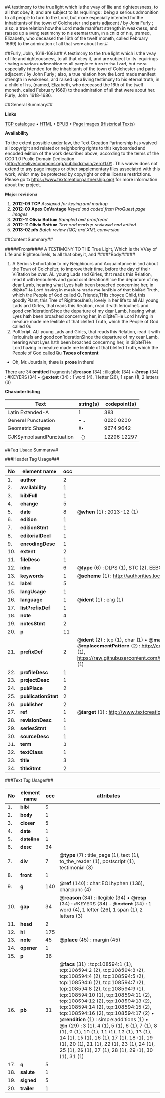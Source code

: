 #A testimony to the true light which is the vvay of life and righteousness, to all that obey it, and are subject to its requirings : being a serious admonition to all people to turn to the Lord, but more especially intended for the inhabitants of the town of Colchester and parts adjacent / by John Furly ; also, a true relation how the Lord made manifest strength in weakness, and raised up a living testimony to his eternal truth, in a child of his, (named, Elizabeth, who deceased the 16th of the twelf moneth, called February 1669) to the admiration of all that were about her.#

##Furly, John, 1618-1686.##
A testimony to the true light which is the vvay of life and righteousness, to all that obey it, and are subject to its requirings : being a serious admonition to all people to turn to the Lord, but more especially intended for the inhabitants of the town of Colchester and parts adjacent / by John Furly ; also, a true relation how the Lord made manifest strength in weakness, and raised up a living testimony to his eternal truth, in a child of his, (named, Elizabeth, who deceased the 16th of the twelf moneth, called February 1669) to the admiration of all that were about her.
Furly, John, 1618-1686.

##General Summary##

**Links**

[TCP catalogue](http://www.ota.ox.ac.uk/tcp/)  • 
[HTML](http://tei.it.ox.ac.uk/tcp/Texts-HTML/free/A40/A40739.html)  • 
[EPUB](http://tei.it.ox.ac.uk/tcp/Texts-EPUB/free/A40/A40739.epub) • 
[Page images (Historical Texts)](https://historicaltexts.jisc.ac.uk/eebo-19319300e)

**Availability**

To the extent possible under law, the Text Creation Partnership has waived all copyright and related or neighboring rights to this keyboarded and encoded edition of the work described above, according to the terms of the CC0 1.0 Public Domain Dedication (http://creativecommons.org/publicdomain/zero/1.0/). This waiver does not extend to any page images or other supplementary files associated with this work, which may be protected by copyright or other license restrictions. Please go to https://www.textcreationpartnership.org/ for more information about the project.

**Major revisions**

1. __2012-09__ __TCP__ *Assigned for keying and markup*
1. __2012-09__ __Apex CoVantage__ *Keyed and coded from ProQuest page images*
1. __2012-11__ __Olivia Bottum__ *Sampled and proofread*
1. __2012-11__ __Olivia Bottum__ *Text and markup reviewed and edited*
1. __2013-02__ __pfs__ *Batch review (QC) and XML conversion*

##Content Summary##

#####Front#####
A TESTIMONY TO THE True Light, Which is the VVay of Life and Righteouſneſs, to all that obey it, and
#####Body#####

1. A Serious Exhortation to my Neighbours and Acquaintance in and about the Town of Colcheſter, to improve their time, before the day of their Viſitation be over.
ALl young Lads and Girles, that reads this Relation, read it with ſeriouſneſs and good conſiderationSInce the departure of my dear Lamb, hearing what Lyes hath been broached concerning her, in diſpiteTHe Lord having in meaſure made me ſenſible of that bleſſed Truth, which the People of God called QuFriends,THis choyce Child, this goodly Plant, this Tree of Righteouſneſs; lovely in her life to all ALl young Lads and Girles, that reads this Relation, read it with ſeriouſneſs and good conſiderationSInce the departure of my dear Lamb, hearing what Lyes hath been broached concerning her, in diſpiteTHe Lord having in meaſure made me ſenſible of that bleſſed Truth, which the People of God called Qu
1. Poſtſcript.
ALl young Lads and Girles, that reads this Relation, read it with ſeriouſneſs and good conſiderationSInce the departure of my dear Lamb, hearing what Lyes hath been broached concerning her, in diſpiteTHe Lord having in meaſure made me ſenſible of that bleſſed Truth, which the People of God called Qu
**Types of content**

  * Oh, Mr. Jourdain, there is **prose** in there!

There are 34 **omitted** fragments! 
 @__reason__ (34) : illegible (34)  •  @__resp__ (34) : #KEYERS (34)  •  @__extent__ (34) : 1 word (4), 1 letter (26), 1 span (1), 2 letters (3)

**Character listing**


|Text|string(s)|codepoint(s)|
|---|---|---|
|Latin Extended-A|ſ|383|
|General Punctuation|•…|8226 8230|
|Geometric Shapes|◊▪|9674 9642|
|CJKSymbolsandPunctuation|〈〉|12296 12297|

##Tag Usage Summary##

###Header Tag Usage###

|No|element name|occ|attributes|
|---|---|---|---|
|1.|__author__|2||
|2.|__availability__|1||
|3.|__biblFull__|1||
|4.|__change__|5||
|5.|__date__|8| @__when__ (1) : 2013-12 (1)|
|6.|__edition__|1||
|7.|__editionStmt__|1||
|8.|__editorialDecl__|1||
|9.|__encodingDesc__|1||
|10.|__extent__|2||
|11.|__fileDesc__|1||
|12.|__idno__|6| @__type__ (6) : DLPS (1), STC (2), EEBO-CITATION (1), OCLC (1), VID (1)|
|13.|__keywords__|1| @__scheme__ (1) : http://authorities.loc.gov/ (1)|
|14.|__label__|5||
|15.|__langUsage__|1||
|16.|__language__|1| @__ident__ (1) : eng (1)|
|17.|__listPrefixDef__|1||
|18.|__note__|4||
|19.|__notesStmt__|2||
|20.|__p__|11||
|21.|__prefixDef__|2| @__ident__ (2) : tcp (1), char (1)  •  @__matchPattern__ (2) : ([0-9\-]+):([0-9IVX]+) (1), (.+) (1)  •  @__replacementPattern__ (2) : http://eebo.chadwyck.com/downloadtiff?vid=$1&page=$2 (1), https://raw.githubusercontent.com/textcreationpartnership/Texts/master/tcpchars.xml#$1 (1)|
|22.|__profileDesc__|1||
|23.|__projectDesc__|1||
|24.|__pubPlace__|2||
|25.|__publicationStmt__|2||
|26.|__publisher__|2||
|27.|__ref__|1| @__target__ (1) : http://www.textcreationpartnership.org/docs/. (1)|
|28.|__revisionDesc__|1||
|29.|__seriesStmt__|1||
|30.|__sourceDesc__|1||
|31.|__term__|3||
|32.|__textClass__|1||
|33.|__title__|3||
|34.|__titleStmt__|2||


###Text Tag Usage###

|No|element name|occ|attributes|
|---|---|---|---|
|1.|__bibl__|5||
|2.|__body__|1||
|3.|__closer__|5||
|4.|__date__|1||
|5.|__dateline__|1||
|6.|__desc__|34||
|7.|__div__|7| @__type__ (7) : title_page (1), text (1), to_the_reader (1), postscript (1), testimonial (3)|
|8.|__front__|1||
|9.|__g__|140| @__ref__ (140) : char:EOLhyphen (136), char:punc (4)|
|10.|__gap__|34| @__reason__ (34) : illegible (34)  •  @__resp__ (34) : #KEYERS (34)  •  @__extent__ (34) : 1 word (4), 1 letter (26), 1 span (1), 2 letters (3)|
|11.|__head__|2||
|12.|__hi__|175||
|13.|__note__|45| @__place__ (45) : margin (45)|
|14.|__opener__|1||
|15.|__p__|36||
|16.|__pb__|31| @__facs__ (31) : tcp:108594:1 (1), tcp:108594:2 (2), tcp:108594:3 (2), tcp:108594:4 (2), tcp:108594:5 (2), tcp:108594:6 (2), tcp:108594:7 (2), tcp:108594:8 (2), tcp:108594:9 (1), tcp:108594:10 (1), tcp:108594:11 (2), tcp:108594:12 (2), tcp:108594:13 (2), tcp:108594:14 (2), tcp:108594:15 (2), tcp:108594:16 (2), tcp:108594:17 (2)  •  @__rendition__ (1) : simple:additions (1)  •  @__n__ (29) : 3 (1), 4 (1), 5 (1), 6 (1), 7 (1), 8 (1), 9 (1), 10 (1), 11 (1), 12 (1), 13 (1), 14 (1), 15 (1), 16 (1), 17 (1), 18 (1), 19 (1), 20 (1), 21 (1), 22 (1), 23 (1), 24 (1), 25 (1), 26 (1), 27 (1), 28 (1), 29 (1), 30 (1), 31 (1)|
|17.|__q__|5||
|18.|__salute__|1||
|19.|__signed__|5||
|20.|__trailer__|1||
